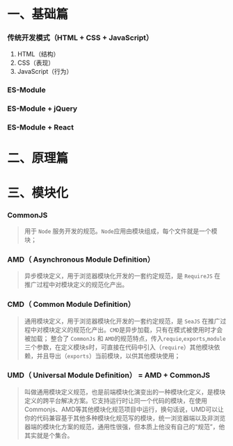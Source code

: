 # 一、基础篇
### 传统开发模式（HTML + CSS + JavaScript）

1. HTML（结构）
2. CSS（表现）
3. JavaScript（行为）

### ES-Module
### ES-Module + jQuery
### ES-Module + React
  

# 二、原理篇

# 三、模块化

### CommonJS
> 用于 `Node` 服务开发的规范。`Node`应用由模块组成，每个文件就是一个模块；

### AMD（ Asynchronous Module Definition）
> 异步模块定义，用于浏览器模块化开发的一套约定规范，是 `RequireJS` 在推广过程中对模块定义的规范化产出。

### CMD（ Common Module Definition）
> 通用模块定义，用于浏览器模块化开发的一套约定规范，是 `SeaJS` 在推广过程中对模块定义的规范化产出。`CMD`是异步加载，只有在模式被使用时才会被加载； 整合了 `CommonJs` 和 `AMD`的规范特点，传入`requie`,`exports`,`module`三个参数，在定义模块s时，可直接在代码中引入（`require`）其他模块依赖，并且导出（`exports`）当前模块，以供其他模块使用；

### UMD（ Universal Module Definition） = AMD + CommonJS
> 叫做通用模块定义规范，也是前端模块化演变出的一种模块化定义，是模块定义的跨平台解决方案。它支持运行时让同一个代码的模块，在使用 Commonjs、AMD等其他模块化规范项目中运行，换句话说，UMD可以让你的代码兼容基于其他多种模块化规范写的模块，统一浏览器端以及非浏览器端的模块化方案的规范，通用性很强，但本质上他没有自己的“规范”，他其实就是个集合。

